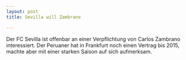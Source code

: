 ```yaml
---
layout: post
title: Sevilla will Zambrano

---
```


Der FC Sevilla ist offenbar an einer Verpflichtung von Carlos Zambrano interessiert. Der Peruaner hat in Frankfurt noch einen Vertrag bis 2015, machte aber mit einer starken Saison auf sich aufmerksam.


